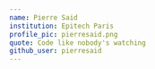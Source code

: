 ```yaml
---
name: Pierre Said
institution: Epitech Paris
profile_pic: pierresaid.png
quote: Code like nobody's watching
github_user: pierresaid
---
```

